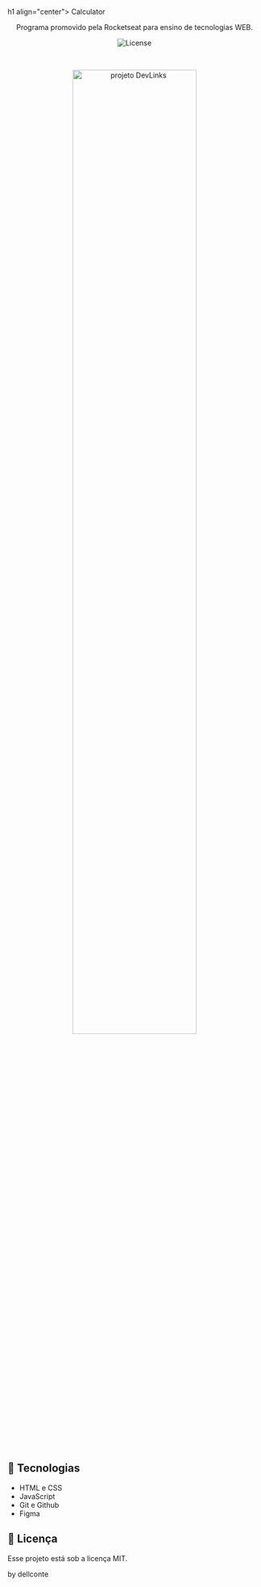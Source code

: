h1 align="center"> Calculator </h1>

<p align="center">
Programa promovido pela Rocketseat para ensino de tecnologias WEB. <br/>

<p align="center">
  <img alt="License" src="https://img.shields.io/static/v1?label=license&message=MIT&color=49AA26&labelColor=000000">
</p>

<br>

<p align="center">
  <img alt="projeto DevLinks" src=".github/preview.jpg" width="70%">
</p>

## 🚀 Tecnologias
- HTML e CSS
- JavaScript
- Git e Github
- Figma

## :memo: Licença

Esse projeto está sob a licença MIT.

by dellconte
